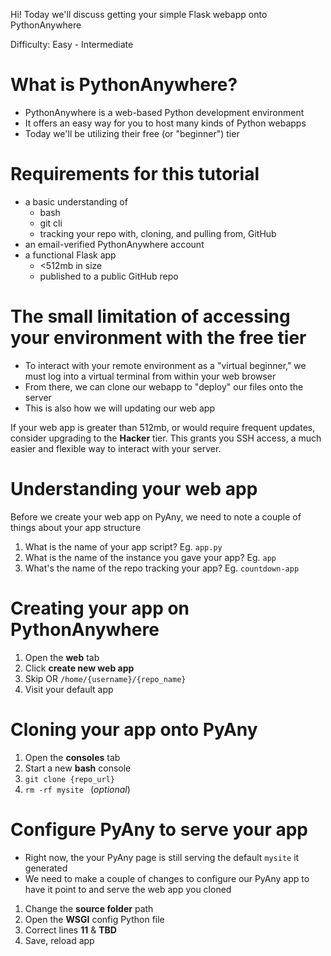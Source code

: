 Hi! Today we'll discuss getting your simple Flask webapp onto PythonAnywhere

Difficulty: Easy - Intermediate

# What is PythonAnywhere?
- PythonAnywhere is a web-based Python development environment
- It offers an easy way for you to host many kinds of Python webapps
- Today we'll be utilizing their free (or "beginner") tier

# Requirements for this tutorial
- a basic understanding of
  - bash
  - git cli
  - tracking your repo with, cloning, and pulling from, GitHub
- an email-verified PythonAnywhere account
- a functional Flask app
  - <512mb in size
  - published to a public GitHub repo

# The small limitation of accessing your environment with the free tier
- To interact with your remote environment as a "virtual beginner," we must log into a virtual terminal from within your web browser
- From there, we can clone our webapp to "deploy" our files onto the server
- This is also how we will updating our web app

If your web app is greater than 512mb, or would require frequent updates, consider upgrading to the **Hacker** tier. This grants you SSH access, a much easier and flexible way to interact with your server.

# Understanding your web app
Before we create your web app on PyAny, we need to note a couple of things about your app structure

1. What is the name of your app script? Eg. `app.py`
2. What is the name of the instance you gave your app? Eg. `app`
3. What's the name of the repo tracking your app? Eg. `countdown-app`

# Creating your app on PythonAnywhere
1. Open the **web** tab
2. Click **create new web app**
3. Skip OR `/home/{username}/{repo_name}`
4. Visit your default app

# Cloning your app onto PyAny
1. Open the **consoles** tab
2. Start a new **bash** console
3. `git clone {repo_url}`
4. `rm -rf mysite ` (*optional*)

# Configure PyAny to serve your app
- Right now, the your PyAny page is still serving the default `mysite` it generated
- We need to make a couple of changes to configure our PyAny app to have it point to and serve the web app you cloned

1. Change the **source folder** path
2. Open the **WSGI** config Python file
3. Correct lines **11** & **TBD**
4. Save, reload app